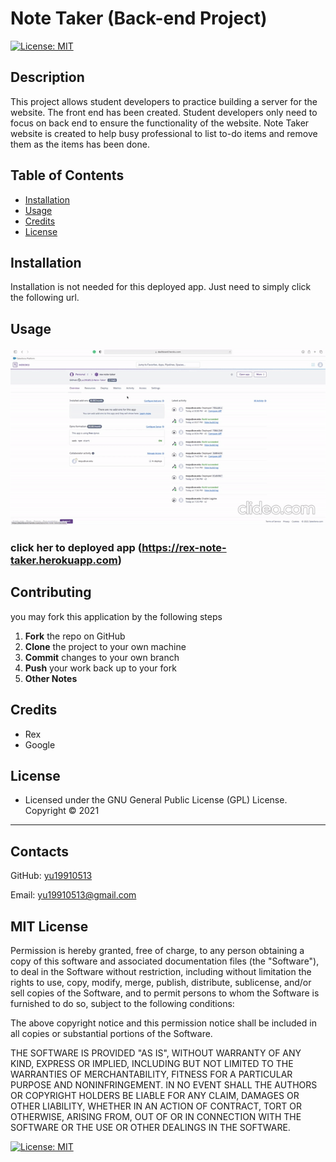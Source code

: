# Note Taker (Back-end Project)
[![License: MIT](https://img.shields.io/badge/License-MIT-yellow.svg)](https://opensource.org/licenses/MIT)

## Description
This project allows student developers to practice building a server for the website. The front end has been created. Student developers only need to focus on back end to ensure the functionality of the website. Note Taker website is created to help busy professional to list to-do items and remove them as the items has been done.

## Table of Contents
- [Installation](#installation)
- [Usage](#usage)
- [Credits](#credits)
- [License](#license)

## Installation
Installation is not needed for this deployed app. Just need to simply click the following url.

## Usage
![demo](img/note_taker.gif)
### click her to deployed app (https://rex-note-taker.herokuapp.com)


## Contributing
you may fork this application by the following steps
 1. **Fork** the repo on GitHub
 2. **Clone** the project to your own machine
 3. **Commit** changes to your own branch
 4. **Push** your work back up to your fork
 5. **Other Notes**

## Credits
* Rex
* Google

## License
* Licensed under the GNU General Public License (GPL) License. Copyright © 2021
---
## Contacts
GitHub: [yu19910513](https://github.com/yu19910513/)

Email: [yu19910513@gmail.com](mailto:yu19910513@gmail.com)

## MIT License

Permission is hereby granted, free of charge, to any person obtaining a copy of this software and associated documentation files (the "Software"), to deal in the Software without restriction, including without limitation the rights to use, copy, modify, merge, publish, distribute, sublicense, and/or sell copies of the Software, and to permit persons to whom the Software is furnished to do so, subject to the following conditions:

The above copyright notice and this permission notice shall be included in all copies or substantial portions of the Software.

THE SOFTWARE IS PROVIDED "AS IS", WITHOUT WARRANTY OF ANY KIND, EXPRESS OR IMPLIED, INCLUDING BUT NOT LIMITED TO THE WARRANTIES OF MERCHANTABILITY, FITNESS FOR A PARTICULAR PURPOSE AND NONINFRINGEMENT. IN NO EVENT SHALL THE AUTHORS OR COPYRIGHT HOLDERS BE LIABLE FOR ANY CLAIM, DAMAGES OR OTHER LIABILITY, WHETHER IN AN ACTION OF CONTRACT, TORT OR OTHERWISE, ARISING FROM, OUT OF OR IN CONNECTION WITH THE SOFTWARE OR THE USE OR OTHER DEALINGS IN THE SOFTWARE.

[![License: MIT](https://img.shields.io/badge/License-MIT-yellow.svg)](https://opensource.org/licenses/MIT)
